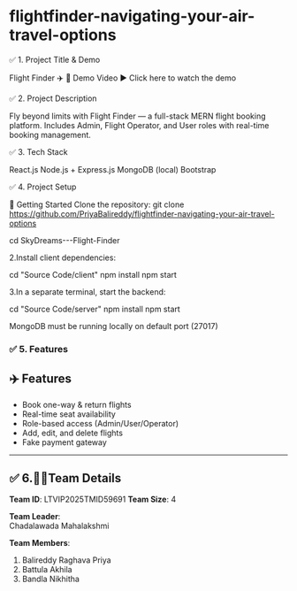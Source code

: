 # flightfinder-navigating-your-air-travel-options
✅ 1. Project Title & Demo

Flight Finder ✈️
🎥 Demo Video
▶️ Click here to watch the demo

✅ 2. Project Description

Fly beyond limits with Flight Finder — a full-stack MERN flight booking platform.
Includes Admin, Flight Operator, and User roles with real-time booking management.

✅ 3. Tech Stack

React.js
Node.js + Express.js
MongoDB (local)
Bootstrap

✅ 4. Project Setup

🔧 Getting Started
Clone the repository:
git clone https://github.com/PriyaBalireddy/flightfinder-navigating-your-air-travel-options
    
 cd SkyDreams---Flight-Finder

2.Install client dependencies:

cd "Source Code/client"
npm install
npm start

3.In a separate terminal, start the backend:

cd "Source Code/server"
npm install
npm start
 
 MongoDB must be running locally on default port (27017)




### ✅ 5. Features

## ✈️ Features
- Book one-way & return flights
- Real-time seat availability
- Role-based access (Admin/User/Operator)
- Add, edit, and delete flights
- Fake payment gateway


---

##  ✅ 6.👨‍💻Team Details

**Team ID**: LTVIP2025TMID59691
**Team Size**: 4  

**Team Leader**:  
Chadalawada Mahalakshmi

**Team Members**:  
1. Balireddy Raghava Priya 
2. Battula Akhila 
3. Bandla Nikhitha
